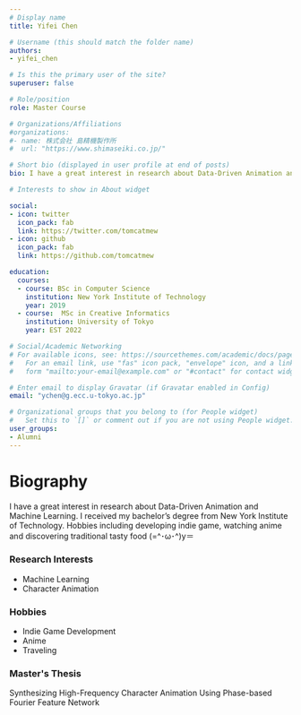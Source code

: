 ```yaml
---
# Display name
title: Yifei Chen

# Username (this should match the folder name)
authors:
- yifei_chen

# Is this the primary user of the site?
superuser: false

# Role/position
role: Master Course

# Organizations/Affiliations
#organizations:
#- name: 株式会社 島精機製作所
#  url: "https://www.shimaseiki.co.jp/"

# Short bio (displayed in user profile at end of posts)
bio: I have a great interest in research about Data-Driven Animation and Machine Learning. I received my bachelor’s degree from New York Institute of Technology. Hobbies including developing indie game, watching anime and discovering traditional tasty food (=^･ω･^)y＝

# Interests to show in About widget

social:
- icon: twitter
  icon_pack: fab
  link: https://twitter.com/tomcatmew
- icon: github
  icon_pack: fab
  link: https://github.com/tomcatmew

education:
  courses:
  - course: BSc in Computer Science
    institution: New York Institute of Technology
    year: 2019
  - course:  MSc in Creative Informatics
    institution: University of Tokyo
    year: EST 2022

# Social/Academic Networking
# For available icons, see: https://sourcethemes.com/academic/docs/page-builder/#icons
#   For an email link, use "fas" icon pack, "envelope" icon, and a link in the
#   form "mailto:your-email@example.com" or "#contact" for contact widget.

# Enter email to display Gravatar (if Gravatar enabled in Config)
email: "ychen@g.ecc.u-tokyo.ac.jp"

# Organizational groups that you belong to (for People widget)
#   Set this to `[]` or comment out if you are not using People widget.
user_groups:
- Alumni
---
```



# **Biography**
I have a great interest in research about Data-Driven Animation and Machine Learning. I received my bachelor’s degree from New York Institute of Technology. Hobbies including developing indie game, watching anime and discovering traditional tasty food (=^･ω･^)y＝

### Research Interests
- Machine Learning
- Character Animation

### Hobbies
- Indie Game Development
- Anime
- Traveling

### Master's Thesis
Synthesizing High-Frequency Character Animation Using Phase-based Fourier Feature Network


